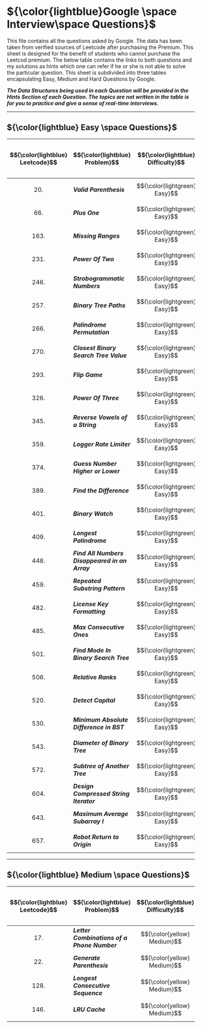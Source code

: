 # ${\color{lightblue}Google \space Interview\space Questions}$

This file contains all the questions asked by Google. The data has been taken from verified sources of Leetcode after purchasing the Premium. This sheet is designed for the benefit of students who cannot purchase the Leetcod premium. The below table contains the links to both questions and my solutions as hints which one can refer if he or she is not able to solve the particular question. This sheet is subdivided into three tables encapsulating Easy, Medium and Hard Questions by Google.

***The Data Structures being used in each Question will be provided in the Hints Section of each Question. The topics are not written in the table is for you to practice and give a sense of real-time interviews.***

----


## ${\color{lightblue} Easy \space Questions}$

| $${\color{lightblue} Leetcode}$$ | $${\color{lightblue} Problem}$$ | $${\color{lightblue} Difficulty}$$ | $${\color{lightblue} Description}$$ | $${\color{lightblue} Hints}$$ | $${\color{lightblue} Base\space / \space Premium}$$ |
|-|-|-|-|-|-|
| $${20.}$$ | ***Valid Parenthesis*** | $${\color{lightgreen} Easy}$$ | [Problem20](https://leetcode.com/problems/valid-parentheses/description/) | [Hints](https://leetcode.com/problems/valid-parentheses/solutions/5250279/valid-parenthesis-simplified-java/) | $${\color{green} Base}$$ |
| $${66.}$$ | ***Plus One*** | $${\color{lightgreen} Easy}$$ | [Problem66](https://leetcode.com/problems/plus-one/description/) | [Hints](https://leetcode.com/problems/plus-one/solutions/5250546/plus-one-simplified-java/) | $${\color{green} Base}$$ | 
| $${163.}$$ | ***Missing Ranges*** | $${\color{lightgreen} Easy}$$ | [Problem163](https://leetcode.com/problems/missing-ranges/description/) | [Hints](https://leetcode.com/problems/missing-ranges/description/) | $${\color{orange} Premium}$$ |
| $${231.}$$ | ***Power Of Two*** | $${\color{lightgreen} Easy}$$ | [Problem231](https://leetcode.com/problems/power-of-two/description/) | [Hints](https://leetcode.com/problems/power-of-two/solutions/5250760/power-of-two-simplified-java/) | $${\color{green} Base}$$ |
| $${246.}$$ | ***Strobogrammatic Numbers*** | $${\color{lightgreen} Easy}$$ | [Problem246](https://leetcode.com/problems/strobogrammatic-number/description/) | [Hints](https://leetcode.com/problems/strobogrammatic-number/description/) | $${\color{orange} Premium}$$ |
| $${257.}$$ | ***Binary Tree Paths*** | $${\color{lightgreen} Easy}$$ | [Problem257](https://leetcode.com/problems/binary-tree-paths/description/) | [Hints](https://leetcode.com/problems/binary-tree-paths/solutions/5251103/binary-tree-paths-simplified-java/) | $${\color{green} Base}$$ |
| $${266.}$$ | ***Palindrome Permutation*** | $${\color{lightgreen} Easy}$$ | [Problem266](https://leetcode.com/problems/palindrome-permutation/description/) | [Hints](https://leetcode.com/problems/palindrome-permutation/description/) | $${\color{orange} Premium}$$ |
| $${270.}$$ | ***Closest Binary Search Tree Value*** | $${\color{lightgreen} Easy}$$ | [Problem270](https://leetcode.com/problems/closest-binary-search-tree-value/description/) | [Hints](https://leetcode.com/problems/closest-binary-search-tree-value/description/) | $${\color{orange} Premium}$$ | 
| $${293.}$$ | ***Flip Game*** | $${\color{lightgreen} Easy}$$ | [Problem293](https://leetcode.com/problems/flip-game/description/) | [Hints](https://leetcode.com/problems/flip-game/description/) | $${\color{orange} Premium}$$ | 
| $${326.}$$ | ***Power Of Three*** | $${\color{lightgreen} Easy}$$ | [Problem326](https://leetcode.com/problems/power-of-three/description/) | [Hints](https://leetcode.com/problems/power-of-three/solutions/5251215/power-of-three-simplified-java/) | $${\color{green} Base}$$ |
| $${345.}$$ | ***Reverse Vowels of a String*** | $${\color{lightgreen} Easy}$$ | [Problem345](https://leetcode.com/problems/reverse-vowels-of-a-string/description/) | [Hints](https://leetcode.com/problems/reverse-vowels-of-a-string/solutions/5251306/reverse-vowels-of-a-string-simplified-java/) | $${\color{green} Base}$$ |
| $${359.}$$ | ***Logger Rate Limiter*** | $${\color{lightgreen} Easy}$$ | [Problem359](https://leetcode.com/problems/logger-rate-limiter/description/) | [Hints](https://leetcode.com/problems/logger-rate-limiter/description/) | $${\color{orange} Premium}$$ | 
| $${374.}$$ | ***Guess Number Higher or Lower*** | $${\color{lightgreen} Easy}$$ | [Problem374](https://leetcode.com/problems/guess-number-higher-or-lower/description/) | [Hints](https://leetcode.com/problems/guess-number-higher-or-lower/solutions/5251399/guess-number-higher-or-lower-simplified-java/) | $${\color{green} Base}$$ |
| $${389.}$$ | ***Find the Difference*** | $${\color{lightgreen} Easy}$$ | [Problem389](https://leetcode.com/problems/find-the-difference/description) | [Hints](https://leetcode.com/problems/find-the-difference/solutions/5251518/find-the-difference-simplified-java/) | $${\color{green} Base}$$ |
| $${401.}$$ | ***Binary Watch*** | $${\color{lightgreen} Easy}$$ | [Problem401](https://leetcode.com/problems/binary-watch/description/) | [Hints](https://leetcode.com/problems/binary-watch/solutions/5252293/binary-watch-simplified-java/) | $${\color{green} Base}$$ |
| $${409.}$$ | ***Longest Palindrome*** | $${\color{lightgreen} Easy}$$ | [Problem409](https://leetcode.com/problems/longest-palindrome/description/) | [Hints](https://leetcode.com/problems/longest-palindrome/solutions/5252500/longest-palindrome-simplified-java/) | $${\color{green} Base}$$ |
| $${448.}$$ | ***Find All Numbers Disappeared in an Array*** | $${\color{lightgreen} Easy}$$ | [Problem448](https://leetcode.com/problems/find-all-numbers-disappeared-in-an-array/description/) | [Hints](https://leetcode.com/problems/find-all-numbers-disappeared-in-an-array/solutions/5252631/find-all-numbers-disappeared-in-an-array-simplified-java/) | $${\color{green} Base}$$ |
| $${459.}$$ | ***Repeated Substring Pattern*** | $${\color{lightgreen} Easy}$$ | [Problem459](https://leetcode.com/problems/repeated-substring-pattern/description/) | [Hints](https://leetcode.com/problems/repeated-substring-pattern/solutions/5252708/repeated-substring-pattern-simplified-java/) | $${\color{green} Base}$$ |
| $${482.}$$ | ***License Key Formatting*** | $${\color{lightgreen} Easy}$$ | [Problem482](https://leetcode.com/problems/license-key-formatting/description/) | [Hints](https://leetcode.com/problems/license-key-formatting/solutions/5253891/license-key-formatting-simplified-java/) | $${\color{green} Base}$$ |
| $${485.}$$ | ***Max Consecutive Ones*** | $${\color{lightgreen} Easy}$$ | [Problem485](https://leetcode.com/problems/max-consecutive-ones/description/) | [Hints](https://leetcode.com/problems/max-consecutive-ones/solutions/5261605/max-consecutive-ones-simplified-java/) | $${\color{green} Base}$$ |
| $${501.}$$ | ***Find Mode In Binary Search Tree*** | $${\color{lightgreen} Easy}$$ | [Problem501](https://leetcode.com/problems/find-mode-in-binary-search-tree/description/) | [Hints](https://leetcode.com/problems/find-mode-in-binary-search-tree/solutions/5262672/find-mode-in-binary-search-tree-simplified-java/)  | $${\color{green} Base}$$ |
| $${506.}$$ | ***Relative Ranks*** | $${\color{lightgreen} Easy}$$ | [Problem506](https://leetcode.com/problems/relative-ranks/description/) | [Hints](https://leetcode.com/problems/relative-ranks/solutions/5264136/relative-ranks-simplified-java/) | $${\color{green} Base}$$ |
| $${520.}$$ | ***Detect Capital*** | $${\color{lightgreen} Easy}$$ | [Problem520](https://leetcode.com/problems/detect-capital/description/) | [Hints](https://leetcode.com/problems/detect-capital/solutions/5264143/detect-capital-simplified-java/) |  $${\color{green} Base}$$ |
| $${530.}$$ | ***Minimum Absolute Difference in BST*** | $${\color{lightgreen} Easy}$$ | [Problem530](https://leetcode.com/problems/minimum-absolute-difference-in-bst/description/) | | $${\color{green} Base}$$ |
| $${543.}$$ | ***Diameter of Binary Tree*** | $${\color{lightgreen} Easy}$$ | [Problem543](https://leetcode.com/problems/diameter-of-binary-tree/description/) | [Hints](https://leetcode.com/problems/diameter-of-binary-tree/solutions/4483247/diameter-of-binary-tree-simplified/) | $${\color{green} Base}$$ |
| $${572.}$$ | ***Subtree of Another Tree*** | $${\color{lightgreen} Easy}$$ | [Problem572](https://leetcode.com/problems/subtree-of-another-tree/description/) | | $${\color{green} Base}$$ |
| $${604.}$$ | ***Design Compressed String Iterator*** | $${\color{lightgreen} Easy}$$ | [Problem](https://leetcode.com/problems/design-compressed-string-iterator/description/) | [Hints](https://leetcode.com/problems/design-compressed-string-iterator/description/) | $${\color{orange} Premium}$$ |
| $${643.}$$ | ***Maximum Average Subarray I*** | $${\color{lightgreen} Easy}$$ | [Problem643](https://leetcode.com/problems/maximum-average-subarray-i/description/) |  |  $${\color{green} Base}$$ |
| $${657.}$$ | ***Robot Return to Origin*** | $${\color{lightgreen} Easy}$$ | [Problem657](https://leetcode.com/problems/robot-return-to-origin/description/) |   |  $${\color{green} Base}$$ |

----

## ${\color{lightblue} Medium \space Questions}$

| $${\color{lightblue} Leetcode}$$ | $${\color{lightblue} Problem}$$ | $${\color{lightblue} Difficulty}$$ | $${\color{lightblue} Description}$$ | $${\color{lightblue} Hints}$$ | $${\color{lightblue} Base\space / \space Premium}$$ |
|-|-|-|-|-|-|
| $${17.}$$ | ***Letter Combinations of a Phone Number*** | $${\color{yellow} Medium}$$ | [Problem17](https://leetcode.com/problems/letter-combinations-of-a-phone-number/description/?source=submission-ac) | | $${\color{green} Base}$$ |
| $${22.}$$ | ***Generate Parenthesis*** | $${\color{yellow} Medium}$$ | [Problem22](https://leetcode.com/problems/generate-parentheses/description/) | [Hints](https://leetcode.com/problems/generate-parentheses/solutions/5239947/generate-parenthesis-simplified-java/) | $${\color{green} Base}$$ |
| $${128.}$$ | ***Longest Consecutive Sequence*** | $${\color{yellow} Medium}$$ | [Problem128](https://leetcode.com/problems/longest-consecutive-sequence/description/) | [Hints](https://leetcode.com/problems/longest-consecutive-sequence/solutions/5262152/longest-consecutive-sequence-simplified-java/) | $${\color{green} Base}$$ |
| $${146.}$$ | ***LRU Cache*** | $${\color{yellow} Medium}$$ | [Problem146](https://leetcode.com/problems/lru-cache/description/) |  | $${\color{green} Base}$$ |













